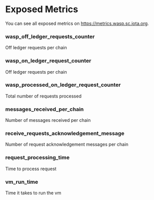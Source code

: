 # Exposed Metrics

You can see all exposed metrics on https://metrics.wasp.sc.iota.org.

### wasp_off_ledger_requests_counter
Off ledger requests per chain

### wasp_on_ledger_request_counter
Off ledger requests per chain

### wasp_processed_on_ledger_request_counter
Total number of requests processed

### messages_received_per_chain
Number of messages received per chain

### receive_requests_acknowledgement_message
Number of request acknowledgement messages per chain

### request_processing_time
Time to process request

### vm_run_time
Time it takes to run the vm
